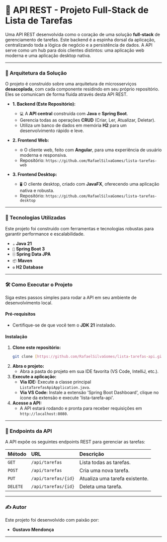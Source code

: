 # 🌟 API REST - Projeto Full-Stack de Lista de Tarefas

Uma API REST desenvolvida como o coração de uma solução **full-stack** de gerenciamento de tarefas. Este backend é a espinha dorsal da aplicação, centralizando toda a lógica de negócio e a persistência de dados. A API serve como um hub para dois clientes distintos: uma aplicação web moderna e uma aplicação desktop nativa.

---

### 🧩 Arquitetura da Solução

O projeto é construído sobre uma arquitetura de microsserviços **desacoplada**, com cada componente residindo em seu próprio repositório. Eles se comunicam de forma fluida através desta API REST.

* **1. Backend (Este Repositório):**
    * `💻` A **API central** construída com **Java** e **Spring Boot**.
    * Gerencia todas as operações **CRUD** (Criar, Ler, Atualizar, Deletar).
    * Utiliza um banco de dados em memória **H2** para um desenvolvimento rápido e leve.

* **2. Frontend Web:**
    * `🌐` O cliente web, feito com **Angular**, para uma experiência de usuário moderna e responsiva.
    * Repositório: `https://github.com/RafaelSilvaGomes/lista-tarefas-web`

* **3. Frontend Desktop:**
    * `🖥️` O cliente desktop, criado com **JavaFX**, oferecendo uma aplicação nativa e robusta.
    * Repositório: `https://github.com/RafaelSilvaGomes/lista-tarefas-desktop`

---

### 🚀 Tecnologias Utilizadas

Este projeto foi construído com ferramentas e tecnologias robustas para garantir performance e escalabilidade.

* `☕` **Java 21**
* `🍃` **Spring Boot 3**
* `🗄️` **Spring Data JPA**
* `📦` **Maven**
* `⚙️` **H2 Database**

---

### 🛠️ Como Executar o Projeto

Siga estes passos simples para rodar a API em seu ambiente de desenvolvimento local.

#### Pré-requisitos
* Certifique-se de que você tem o **JDK 21** instalado.

#### Instalação
1.  **Clone este repositório:**
    ```bash
    git clone [https://github.com/RafaelSilvaGomes/lista-tarefas-api.git](https://github.com/RafaelSilvaGomes/lista-tarefas-api.git)
    ```
2.  **Abra o projeto:**
    * Abra a pasta do projeto em sua IDE favorita (VS Code, IntelliJ, etc.).
3.  **Execute a aplicação:**
    * **Via IDE:** Execute a classe principal `ListaTarefasApiApplication.java`.
    * **Via VS Code:** Instale a extensão 'Spring Boot Dashboard', clique no ícone da extensão e execute 'lista-tarefa-api'.
4.  **Acesse a API:**
    * A API estará rodando e pronta para receber requisições em `http://localhost:8080`.

---

### 📡 Endpoints da API

A API expõe os seguintes endpoints REST para gerenciar as tarefas:

| Método | URL                   | Descrição                       |
| :----- | :-------------------- | :------------------------------ |
| `GET`  | `/api/tarefas`        | Lista todas as tarefas.         |
| `POST` | `/api/tarefas`        | Cria uma nova tarefa.           |
| `PUT`  | `/api/tarefas/{id}`   | Atualiza uma tarefa existente.  |
| `DELETE`| `/api/tarefas/{id}`   | Deleta uma tarefa.              |

---

### ✍️ Autor

Este projeto foi desenvolvido com paixão por:

* **Gustavo Mendonça**

---
